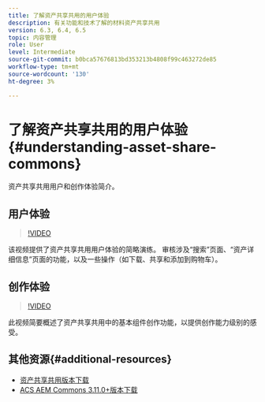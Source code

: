 ```yaml
---
title: 了解资产共享共用的用户体验
description: 有关功能和技术了解的材料资产共享共用
version: 6.3, 6.4, 6.5
topic: 内容管理
role: User
level: Intermediate
source-git-commit: b0bca57676813bd353213b4808f99c463272de85
workflow-type: tm+mt
source-wordcount: '130'
ht-degree: 3%

---
```



# 了解资产共享共用的用户体验{#understanding-asset-share-commons}

资产共享共用用户和创作体验简介。

## 用户体验

>[!VIDEO](https://video.tv.adobe.com/v/20497/?quality=9&learn=on)

该视频提供了资产共享共用用户体验的简略演练。 审核涉及“搜索”页面、“资产详细信息”页面的功能，以及一些操作（如下载、共享和添加到购物车）。

## 创作体验

>[!VIDEO](https://video.tv.adobe.com/v/20498/?quality=9&learn=on)

此视频简要概述了资产共享共用中的基本组件创作功能，以提供创作能力级别的感受。

## 其他资源{#additional-resources}

* [资产共享共用版本下载](https://github.com/Adobe-Marketing-Cloud/asset-share-commons/releases)
* [ACS AEM Commons 3.11.0+版本下载](https://github.com/Adobe-Consulting-Services/acs-aem-commons/releases)